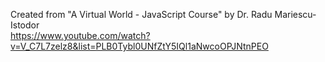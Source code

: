Created from "A Virtual World - JavaScript Course" by Dr. Radu Mariescu-Istodor  
https://www.youtube.com/watch?v=V_C7L7zelz8&list=PLB0Tybl0UNfZtY5IQl1aNwcoOPJNtnPEO
